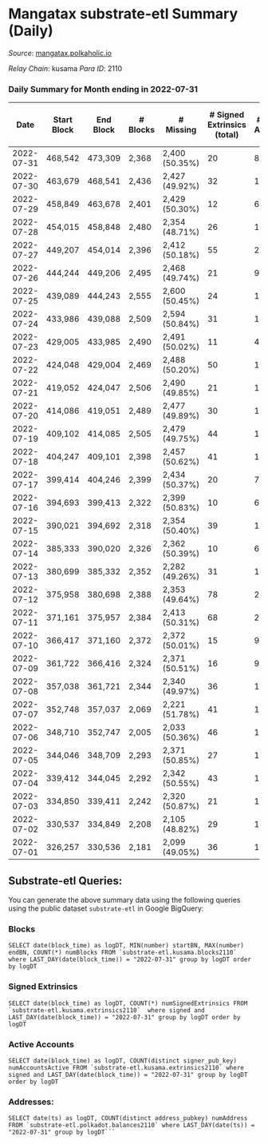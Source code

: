 # Mangatax substrate-etl Summary (Daily)

_Source_: [mangatax.polkaholic.io](https://mangatax.polkaholic.io)

*Relay Chain*: kusama
*Para ID*: 2110



### Daily Summary for Month ending in 2022-07-31


| Date | Start Block | End Block | # Blocks | # Missing | # Signed Extrinsics (total) | # Active Accounts | # Addresses with Balances | # Events | # Transfers | # XCM Transfers In | # XCM Transfers Out |
| ---- | ----------- | --------- | -------- | --------- | --------------------------- | ----------------- | ------------------------- | -------- | ----------- | ------------------ | ------------------- |
| 2022-07-31 | 468,542 | 473,309 | 2,368 | 2,400 (50.35%) | 20 | 8 | 1,180 | 4,885 |   | 1 ($1,252.18) | 5 ($424.04) |
| 2022-07-30 | 463,679 | 468,541 | 2,436 | 2,427 (49.92%) | 32 | 12 |  | 4,991 |   |   | 4 ($1,935.09) |
| 2022-07-29 | 458,849 | 463,678 | 2,401 | 2,429 (50.30%) | 12 | 6 |  | 4,862 |   |   | 3 ($574.00) |
| 2022-07-28 | 454,015 | 458,848 | 2,480 | 2,354 (48.71%) | 26 | 14 |  | 5,113 |   |   | 2 ($112.00) |
| 2022-07-27 | 449,207 | 454,014 | 2,396 | 2,412 (50.18%) | 55 | 23 |  | 4,943 | 4  | 2 ($733.57) | 8 ($2,515.85) |
| 2022-07-26 | 444,244 | 449,206 | 2,495 | 2,468 (49.74%) | 21 | 9 |  | 5,132 | 1  | 1 ($10.81) | 3 ($658.26) |
| 2022-07-25 | 439,089 | 444,243 | 2,555 | 2,600 (50.45%) | 24 | 12 |  | 5,266 |   | 2 ($127.37) | 2 ($79.78) |
| 2022-07-24 | 433,986 | 439,088 | 2,509 | 2,594 (50.84%) | 31 | 14 |  | 5,105 |   | 1 ($98.60) | 2 ($1,360.75) |
| 2022-07-23 | 429,005 | 433,985 | 2,490 | 2,491 (50.02%) | 11 | 4 |  | 5,037 |   |   |   |
| 2022-07-22 | 424,048 | 429,004 | 2,469 | 2,488 (50.20%) | 50 | 16 |  | 5,082 | 2  | 1 ($277.48) | 5 ($574.10) |
| 2022-07-21 | 419,052 | 424,047 | 2,506 | 2,490 (49.85%) | 21 | 10 |  | 5,205 |   | 2 ($79.13) | 1 ($17.21) |
| 2022-07-20 | 414,086 | 419,051 | 2,489 | 2,477 (49.89%) | 30 | 18 |  | 5,061 |   | 2 ($239.94) | 1 ($449.33) |
| 2022-07-19 | 409,102 | 414,085 | 2,505 | 2,479 (49.75%) | 44 | 16 |  | 5,252 | 2  | 4 ($798.90) | 2 ($394.27) |
| 2022-07-18 | 404,247 | 409,101 | 2,398 | 2,457 (50.62%) | 41 | 15 |  | 4,967 |   | 4 ($1,252.69) | 4 ($247.95) |
| 2022-07-17 | 399,414 | 404,246 | 2,399 | 2,434 (50.37%) | 20 | 7 |  | 4,907 |   | 2 ($347.02) | 4 ($454.10) |
| 2022-07-16 | 394,693 | 399,413 | 2,322 | 2,399 (50.83%) | 10 | 6 |  | 4,745 |   | 1 ($6.51) | 1 ($122.71) |
| 2022-07-15 | 390,021 | 394,692 | 2,318 | 2,354 (50.40%) | 39 | 15 |  | 4,761 | 1  | 1 ($16.32) | 4 ($3,182.83) |
| 2022-07-14 | 385,333 | 390,020 | 2,326 | 2,362 (50.39%) | 10 | 6 |  | 4,786 |   | 2 ($491.26) | 1 ($51.98) |
| 2022-07-13 | 380,699 | 385,332 | 2,352 | 2,282 (49.26%) | 31 | 14 |  | 4,860 | 2  |   | 3 ($323.49) |
| 2022-07-12 | 375,958 | 380,698 | 2,388 | 2,353 (49.64%) | 78 | 23 |  | 4,998 |   | 8 ($83.15) | 11 ($1,117.72) |
| 2022-07-11 | 371,161 | 375,957 | 2,384 | 2,413 (50.31%) | 68 | 21 |  | 4,931 | 8  | 1 ($96.34) | 7 ($1,270.86) |
| 2022-07-10 | 366,417 | 371,160 | 2,372 | 2,372 (50.01%) | 15 | 9 |  | 4,881 |   | 2 ($55.93) | 2 ($737.80) |
| 2022-07-09 | 361,722 | 366,416 | 2,324 | 2,371 (50.51%) | 16 | 9 |  | 4,840 |   | 3 ($53.33) | 2 ($333.50) |
| 2022-07-08 | 357,038 | 361,721 | 2,344 | 2,340 (49.97%) | 36 | 15 |  | 4,820 |   | 3 ($2,410.42) | 1 ($585.31) |
| 2022-07-07 | 352,748 | 357,037 | 2,069 | 2,221 (51.78%) | 41 | 15 |  | 4,294 | 2  |   | 6 ($1,395.18) |
| 2022-07-06 | 348,710 | 352,747 | 2,005 | 2,033 (50.36%) | 46 | 12 |  | 4,101 | 1  | 3 ($66.06) | 4 ($1,115.94) |
| 2022-07-05 | 344,046 | 348,709 | 2,293 | 2,371 (50.85%) | 27 | 11 |  | 4,728 | 1  | 3 ($876.53) | 3 ($690.37) |
| 2022-07-04 | 339,412 | 344,045 | 2,292 | 2,342 (50.55%) | 43 | 17 |  | 4,670 | 1  | 5 ($4,872.94) | 2 ($886.65) |
| 2022-07-03 | 334,850 | 339,411 | 2,242 | 2,320 (50.87%) | 21 | 10 |  | 4,630 | 1  |   |   |
| 2022-07-02 | 330,537 | 334,849 | 2,208 | 2,105 (48.82%) | 29 | 15 |  | 4,490 |   | 1 ($24.63) | 2 ($35.42) |
| 2022-07-01 | 326,257 | 330,536 | 2,181 | 2,099 (49.05%) | 36 | 16 |  | 4,530 | 3  | 4 ($708.44) | 2 ($890.15) |

## Substrate-etl Queries:
You can generate the above summary data using the following queries using the public dataset `substrate-etl` in Google BigQuery:


### Blocks
```
SELECT date(block_time) as logDT, MIN(number) startBN, MAX(number) endBN, COUNT(*) numBlocks FROM `substrate-etl.kusama.blocks2110`  where LAST_DAY(date(block_time)) = "2022-07-31" group by logDT order by logDT
```


### Signed Extrinsics
```
SELECT date(block_time) as logDT, COUNT(*) numSignedExtrinsics FROM `substrate-etl.kusama.extrinsics2110`  where signed and LAST_DAY(date(block_time)) = "2022-07-31" group by logDT order by logDT
```


### Active Accounts
```
SELECT date(block_time) as logDT, COUNT(distinct signer_pub_key) numAccountsActive FROM `substrate-etl.kusama.extrinsics2110` where signed and LAST_DAY(date(block_time)) = "2022-07-31" group by logDT order by logDT
```


### Addresses:
```
SELECT date(ts) as logDT, COUNT(distinct address_pubkey) numAddress FROM `substrate-etl.polkadot.balances2110` where LAST_DAY(date(ts)) = "2022-07-31" group by logDT```

